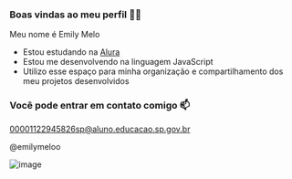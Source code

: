 ### Boas vindas ao meu perfil 💙💙

Meu nome é Emily Melo 

- Estou estudando na [Alura](https://www.alura.com.br)
- Estou me desenvolvendo na linguagem JavaScript
- Utilizo esse espaço para minha organização e compartilhamento dos meu projetos desenvolvidos

### Você pode entrar em contato comigo 📫

00001122945826sp@aluno.educacao.sp.gov.br

@emilymeloo


![]()![image](https://github.com/user-attachments/assets/bb46b42a-c0d2-4089-a212-b6ecd12056d3)



